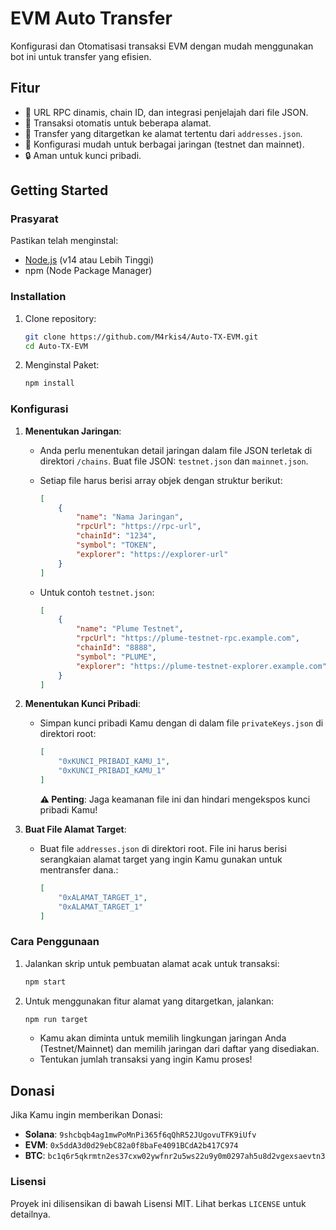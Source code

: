 # EVM Auto Transfer

Konfigurasi dan Otomatisasi transaksi EVM dengan mudah menggunakan bot ini untuk transfer yang efisien.

## Fitur

- 📡 URL RPC dinamis, chain ID, dan integrasi penjelajah dari file JSON.
- 🔄 Transaksi otomatis untuk beberapa alamat.
- 🎯 Transfer yang ditargetkan ke alamat tertentu dari `addresses.json`.
- 🚀 Konfigurasi mudah untuk berbagai jaringan (testnet dan mainnet).
- 🔒 Aman untuk kunci pribadi.

## Getting Started

### Prasyarat

Pastikan telah menginstal:

- [Node.js](https://nodejs.org/) (v14 atau Lebih Tinggi)
- npm (Node Package Manager)

### Installation

1. Clone repository:

   ```bash
   git clone https://github.com/M4rkis4/Auto-TX-EVM.git
   cd Auto-TX-EVM
   ```

2. Menginstal Paket:

   ```bash
   npm install
   ```

### Konfigurasi

1. **Menentukan Jaringan**:

   - Anda perlu menentukan detail jaringan dalam file JSON terletak di direktori `/chains`. Buat file JSON: `testnet.json` dan `mainnet.json`.
   - Setiap file harus berisi array objek dengan struktur berikut:

     ```json
     [
         {
             "name": "Nama Jaringan",
             "rpcUrl": "https://rpc-url",
             "chainId": "1234",
             "symbol": "TOKEN",
             "explorer": "https://explorer-url"
         }
     ]
     ```

   - Untuk contoh `testnet.json`:

     ```json
     [
         {
             "name": "Plume Testnet",
             "rpcUrl": "https://plume-testnet-rpc.example.com",
             "chainId": "8888",
             "symbol": "PLUME",
             "explorer": "https://plume-testnet-explorer.example.com"
         }
     ]
     ```

2. **Menentukan Kunci Pribadi**:

   - Simpan kunci pribadi Kamu dengan di dalam file `privateKeys.json` di direktori root:

     ```json
     [
         "0xKUNCI_PRIBADI_KAMU_1",
         "0xKUNCI_PRIBADI_KAMU_1"
     ]
     ```

     **⚠️ Penting**: Jaga keamanan file ini dan hindari mengekspos kunci pribadi Kamu!

3. **Buat File Alamat Target**:

   - Buat file `addresses.json` di direktori root. File ini harus berisi serangkaian alamat target yang ingin Kamu gunakan untuk mentransfer dana.:

     ```json
     [
         "0xALAMAT_TARGET_1",
         "0xALAMAT_TARGET_1"
     ]
     ```

### Cara Penggunaan

1. Jalankan skrip untuk pembuatan alamat acak untuk transaksi:

   ```bash
   npm start
   ```

2. Untuk menggunakan fitur alamat yang ditargetkan, jalankan:

   ```bash
   npm run target
   ```

   - Kamu akan diminta untuk memilih lingkungan jaringan Anda (Testnet/Mainnet) dan memilih jaringan dari daftar yang disediakan.
   - Tentukan jumlah transaksi yang ingin Kamu proses!

## Donasi

Jika Kamu ingin memberikan Donasi:

- **Solana**: `9shcbqb4ag1mwPoMnPi365f6qQhR52JUgovuTFK9iUfv`
- **EVM**: `0x5ddA3d0d29ebC82a0f8baFe4091BCdA2b417C974`
- **BTC**: `bc1q6r5qkrmtn2es37cxw02ywfnr2u5ws22u9y0m0297ah5u8d2vgexsaevtn3`

### Lisensi

Proyek ini dilisensikan di bawah Lisensi MIT. Lihat berkas `LICENSE` untuk detailnya.
